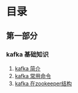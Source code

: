 # 目录
## 第一部分 
### kafka 基础知识
1. [kafka 简介](https://github.com/yueyuanyang/kafka/blob/master/doc/part1.md)
2. [kafka 常用命令](https://github.com/yueyuanyang/kafka/blob/master/doc/part2.md)
3. [kafka 在zookeeper结构](https://github.com/yueyuanyang/kafka/blob/master/doc/part3.md)
